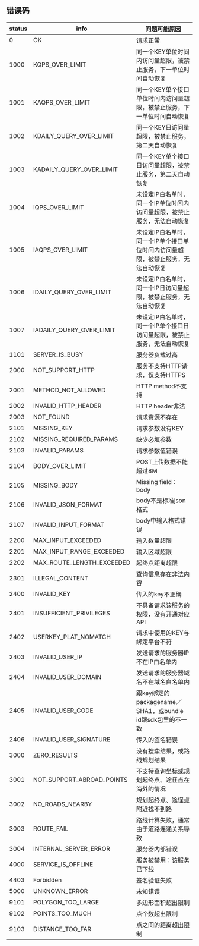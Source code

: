 <span id="errorCode"></span>

## 错误码

|status|info|问题可能原因|
|--------|-----|-----|
|0|OK|请求正常|
|1000|KQPS_OVER_LIMIT|同一个KEY单位时间内访问量超限，被禁止服务，下一单位时间自动恢复|
|1001|KAQPS_OVER_LIMIT|同一个KEY单个接口单位时间内访问量超限，被禁止服务，下一单位时间自动恢复|
|1002|KDAILY_QUERY_OVER_LIMIT|同一个KEY日访问量超限，被禁止服务，第二天自动恢复|
|1003|KADAILY_QUERY_OVER_LIMIT|同一个KEY单个接口日访问量超限，被禁止服务，第二天自动恢复|
|1004|IQPS_OVER_LIMIT|未设定IP白名单时，同一个IP单位时间内访问量超限，被禁止服务，无法自动恢复|
|1005|IAQPS_OVER_LIMIT|未设定IP白名单时，同一个IP单个接口单位时间内访问量超限，被禁止服务，无法自动恢复|
|1006|IDAILY_QUERY_OVER_LIMIT|未设定IP白名单时，同一个IP日访问量超限，被禁止服务，无法自动恢复|
|1007|IADAILY_QUERY_OVER_LIMIT|未设定IP白名单时，同一个IP单个接口日访问量超限，被禁止服务，无法自动恢复|
|1101|SERVER_IS_BUSY|服务器负载过高|
|2000|NOT_SUPPORT_HTTP|服务不支持HTTP请求，仅支持HTTPS|
|2001|METHOD_NOT_ALLOWED|HTTP method不支持|
|2002|INVALID_HTTP_HEADER|HTTP header非法|
|2003|NOT_FOUND|请求资源不存在|
|2101|MISSING_KEY|请求参数没有KEY|
|2102|MISSING_REQUIRED_PARAMS|缺少必填参数|
|2103|INVALID_PARAMS|请求参数值错误|
|2104|BODY_OVER_LIMIT|POST上传数据不能超过8M|
|2105|MISSING_BODY|Missing field：body|
|2106|INVALID_JSON_FORMAT|body不是标准json格式|
|2107|INVALID_INPUT_FORMAT|body中输入格式错误|
|2200|MAX_INPUT_EXCEEDED|输入数量超限|
|2201|MAX_INPUT_RANGE_EXCEEDED|输入区域超限|
|2202|MAX_ROUTE_LENGTH_EXCEEDED|起终点距离超限|
|2301|ILLEGAL_CONTENT|查询信息存在非法内容|
|2400|INVALID_KEY|传入的key不正确|
|2401|INSUFFICIENT_PRIVILEGES|不具备请求该服务的权限，没有开通对应API|
|2402|USERKEY_PLAT_NOMATCH|请求中使用的KEY与绑定平台不符|
|2403|INVALID_USER_IP|发送请求的服务器IP不在IP白名单内|
|2404|INVALID_USER_DOMAIN|发送请求的服务器域名不在域名白名单内|
|2405|INVALID_USER_CODE|跟key绑定的packagename／SHA1，或bundle id跟sdk包里的不一致|
|2406|INVALID_USER_SIGNATURE|传入的签名错误|
|3000|ZERO_RESULTS|没有搜索结果，或路线规划结果|
|3001|NOT_SUPPORT_ABROAD_POINTS|不支持查询坐标或规划起终点、途径点在海外的情况|
|3002|NO_ROADS_NEARBY|规划起终点、途径点附近找不到路|
|3003|ROUTE_FAIL|路线计算失败，通常由于道路连通关系导致|
|3004|INTERNAL_SERVER_ERROR|服务器内部错误|
|4000|SERVICE_IS_OFFLINE|服务被禁用：该服务已下线|
|4403|Forbidden|签名验证失败|
|5000|UNKNOWN_ERROR|未知错误|
|9101|POLYGON_TOO_LARGE|多边形面积超出限制|
|9102|POINTS_TOO_MUCH|点个数超出限制|
|9103|DISTANCE_TOO_FAR|点之间的距离超出限制|
